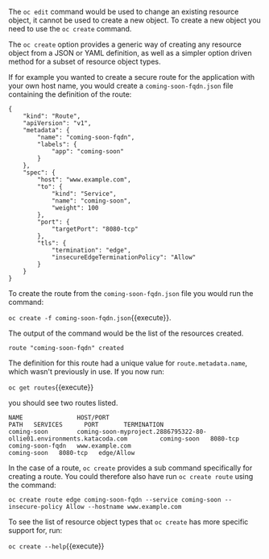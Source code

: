 The ``oc edit`` command would be used to change an existing resource object, it cannot be used to create a new object. To create a new object you need to use the ``oc create`` command.

The ``oc create`` option provides a generic way of creating any resource object from a JSON or YAML definition, as well as a simpler option driven method for a subset of resource object types.

If for example you wanted to create a secure route for the application with your own host name, you would create a ``coming-soon-fqdn.json`` file containing the definition of the route:

```
{
    "kind": "Route",
    "apiVersion": "v1",
    "metadata": {
        "name": "coming-soon-fqdn",
        "labels": {
            "app": "coming-soon"
        }
    },
    "spec": {
        "host": "www.example.com",
        "to": {
            "kind": "Service",
            "name": "coming-soon",
            "weight": 100
        },
        "port": {
            "targetPort": "8080-tcp"
        },
        "tls": {
            "termination": "edge",
            "insecureEdgeTerminationPolicy": "Allow"
        }
    }
}
```

To create the route from the ``coming-soon-fqdn.json`` file you would run the command:

``oc create -f coming-soon-fqdn.json``{{execute}}.

The output of the command would be the list of the resources created.

```
route "coming-soon-fqdn" created
```

The definition for this route had a unique value for ``route.metadata.name``, which wasn't previously in use. If you now run:

``oc get routes``{{execute}}

you should see two routes listed.

```
NAME               HOST/PORT                                                              PATH   SERVICES      PORT       TERMINATION
coming-soon        coming-soon-myproject.2886795322-80-ollie01.environments.katacoda.com         coming-soon   8080-tcp
coming-soon-fqdn   www.example.com                                                               coming-soon   8080-tcp   edge/Allow
```

In the case of a route, ``oc create`` provides a sub command specifically for creating a route. You could therefore also have run ``oc create route`` using the command:

``oc create route edge coming-soon-fqdn --service coming-soon --insecure-policy Allow --hostname www.example.com``

To see the list of resource object types that ``oc create`` has more specific support for, run:

``oc create --help``{{execute}}
